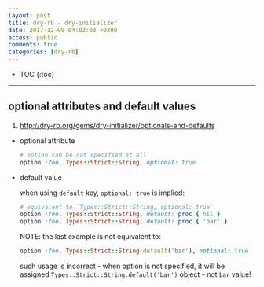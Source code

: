 ```yaml
---
layout: post
title: dry-rb - dry-initializer
date: 2017-12-09 04:02:03 +0300
access: public
comments: true
categories: [dry-rb]
---
```


<!-- more -->

* TOC
{:toc}
<hr>

optional attributes and default values
--------------------------------------

1. <http://dry-rb.org/gems/dry-initializer/optionals-and-defaults>

- optional attribute

  ```ruby
  # option can be not specified at all
  option :foo, Types::Strict::String, optional: true
  ```

- default value

  when using `default` key, `optional: true` is implied:

  ```ruby
  # equivalent to `Types::Strict::String, optional: true`
  option :foo, Types::Strict::String, default: proc { nil }
  option :foo, Types::Strict::String, default: proc { 'bar' }
  ```

  NOTE: the last example is not equivalent to:

  ```ruby
  option :foo, Types::Strict::String.default('bar'), optional: true
  ```

  such usage is incorrect - when option is not specified, it will be
  assigned `Types::Strict::String.default('bar')` object - not `bar` value!
